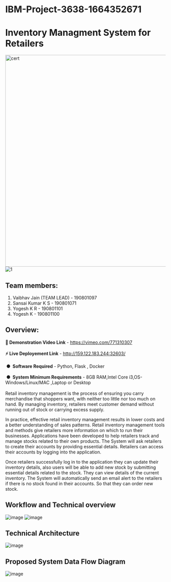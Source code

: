 # IBM-Project-3638-1664352671
# Inventory Managment System for Retailers
<a href="https://courses.ictacademy.skillsnetwork.site/certificates/06a35b59f5d84a808474b7a43d3f755c"><img width="664" alt="cert" src="https://user-images.githubusercontent.com/82175956/231721594-e7a95265-61c2-48f4-893c-031e577a30a9.png"></a>
![1](https://user-images.githubusercontent.com/82175956/225970314-f3dd8e2d-5d3d-4829-bb48-1dc08e2fd7d3.jpg)
## Team members:
<ol>
<li>Vaibhav Jain (TEAM LEAD)  - 190801097
<li>Sansai Kumar K S     - 190801071
<li>Yogesh K R - 190801101
<li>Yogesh K    - 190801100
</ol>

## Overview:
<b>🎥 Demonstration Video Link</b> -  https://vimeo.com/771310307<br><br>
<b>⚡ Live Deployement Link</b> - http://159.122.183.244:32603/<br><br>
<b>‎ ●‎ ‎ Software Required</b> - Python, Flask , Docker<br><br>
<b>‎ ●‎ ‎ System Minimum Requirements</b> - 8GB RAM,Intel Core i3,OS-Windows/Linux/MAC ,Laptop or Desktop<br><br>
Retail inventory management is the process of ensuring you carry merchandise that shoppers want, with neither too little nor too much on hand. By managing inventory, retailers meet customer demand without running out of stock or carrying excess supply.

In practice, effective retail inventory management results in lower costs and a better understanding of sales patterns. Retail inventory management tools and methods give retailers more information on which to run their businesses. Applications have been developed to help retailers track and manage stocks related to their own products. The System will ask retailers to create their accounts by providing essential details. Retailers can access their accounts by logging into the application.

Once retailers successfully log in to the application they can update their inventory details, also users will be able to add new stock by submitting essential details related to the stock. They can view details of the current inventory. The System will automatically send an email alert to the retailers if there is no stock found in their accounts. So that they can order new stock.

## Workflow and Technical overview

![image](https://user-images.githubusercontent.com/113575444/201771505-bcb995f2-8462-4452-9027-b4345c652176.png)
![image](https://user-images.githubusercontent.com/113575444/201771529-45b32672-6ce7-447e-b7c3-dd06b1a7ef85.png)


## Technical Architecture
![image](https://user-images.githubusercontent.com/66524865/190607263-e79215b0-7a7c-4476-84d7-239369d92b4d.png)

## Proposed System Data Flow Diagram
![image](https://user-images.githubusercontent.com/66524865/201616028-aa550c83-b69d-4ad4-b6a6-af2381b08bea.png)




